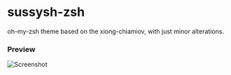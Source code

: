 # sussysh-zsh

oh-my-zsh theme based on the xiong-chiamiov, with just minor alterations.

### Preview
![Screenshot](https://github.com/sussyybaka/sussysh-zsh/blob/main/Screenshot.png)
